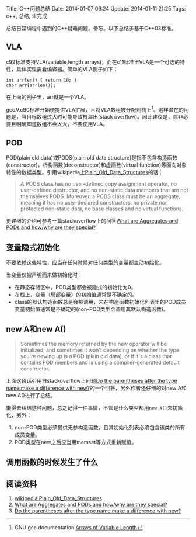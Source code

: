 Title: C++问题总结
Date: 2014-01-07 09:24
Update: 2014-01-11 21:25
Tags: c++, 总结, 未完成

[1]: http://en.wikipedia.org/wiki/Plain_Old_Data_Structures
[2]: http://stackoverflow.com/questions/4178175/what-are-aggregates-and-pods-and-how-why-are-they-special
[3]: http://stackoverflow.com/questions/620137/do-the-parentheses-after-the-type-name-make-a-difference-with-new
[4]: http://gcc.gnu.org/onlinedocs/gcc/Variable-Length.html

总结日常编程中遇到的C++疑难问题，备忘。以下总结多基于C++03标准。

## VLA
c99标准支持VLA(variable length arrays)，而在c11标准里VLA是一个可选的特性，具体实现需看编译器。简单的VLA例子如下：

    int arrlen() { return 10; }
    char arr[arrlen()];

在上面的例子里，arr就是一个VLA。

gcc从c90标准开始便提供VLA扩展，且将VLA数组被分配到栈上[^1]。这样潜在的问题是，当目标数组过大时可能导致栈溢出(stack overflow)。因此建议是，除非必要且明确知道数组不会太大，不要使用VLA。

## POD
POD(plain old data)或PODS(plain old data structure)是指不包含构造函数(constructor)，析构函数(deconstructor)和虚函数(virtual function)等面向对象特性的数据类型。引用wikipedia上[Plain_Old_Data_Structures][1]的话：

> A PODS class has no user-defined copy assignment operator, no user-defined destructor, and no non-static data members that are not themselves PODS. Moreover, a PODS class must be an aggregate, meaning it has no user-declared constructors, no private nor protected non-static data, no base classes and no virtual functions.

更详细的介绍可参考一篇stackoverflow上的问答[What are Aggregates and PODs and how/why are they special?][2]

## 变量隐式初始化
不要依赖这些特性，应当在任何时候对任何类型的变量都主动初始化。

当变量仅被声明而未做初始化时：

*  在静态存储区中，POD类型都会被隐式的初始化为0。
*  在栈上，变量（局部变量）的初始值通常是不确定的。
*  class的默认构造函数总是会被调用，未在构造函数初始化列表里的POD成员变量初始值通常是不确定的(non-POD类型会调用其默认构造函数)。

## new A和new A()

> Sometimes the memory returned by the new operator will be initialized, and sometimes it won't depending on whether the type you're newing up is a POD (plain old data), or if it's a class that contains POD members and is using a compiler-generated default constructor.

上面这段话引用自stackoverflow上问题[Do the parentheses after the type name make a difference with new?][3]的一个回答，另外作者还仔细的对new A和new A()进行了总结。

懒得去纠结这种问题，总之记得一件事情，不管是什么类型都用`new A()`来初始化，另外：

1. non-POD类型必须提供无参构造函数，且其初始化列表必须包含该类的所有成员变量。
2. POD类型在new之后应当用memset等方式重新赋值。

## 调用函数的时候发生了什么

## 阅读资料
1. [wikipedia:Plain_Old_Data_Structures][1]
2. [What are Aggregates and PODs and how/why are they special?][2]
3. [Do the parentheses after the type name make a difference with new?][3]

[^1]: GNU gcc documentation [Arrays of Variable Length][4]

